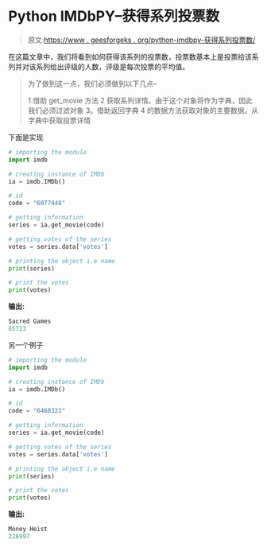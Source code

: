# Python IMDbPY–获得系列投票数

> 原文:[https://www . geesforgeks . org/python-imdbpy-获得系列投票数/](https://www.geeksforgeeks.org/python-imdbpy-getting-number-of-votes-of-the-series/)

在这篇文章中，我们将看到如何获得该系列的投票数，投票数基本上是投票给该系列并对该系列给出评级的人数，评级是每次投票的平均值。

> 为了做到这一点，我们必须做到以下几点–
> 
> 1.借助 get_movie 方法
> 2 获取系列详情。由于这个对象将作为字典，因此我们必须过滤对象
> 3。借助返回字典
> 4 的数据方法获取对象的主要数据。从字典中获取投票详情

下面是实现

```py
# importing the module
import imdb

# creating instance of IMDb
ia = imdb.IMDb()

# id
code = "6077448"

# getting information
series = ia.get_movie(code)

# getting votes of the series
votes = series.data['votes']

# printing the object i.e name
print(series)

# print the votes
print(votes)
```

**输出:**

```py
Sacred Games
65723
```

另一个例子

```py
# importing the module
import imdb

# creating instance of IMDb
ia = imdb.IMDb()

# id
code = "6468322"

# getting information
series = ia.get_movie(code)

# getting votes of the series
votes = series.data['votes']

# printing the object i.e name
print(series)

# print the votes
print(votes)
```

**输出:**

```py
Money Heist
226997
```